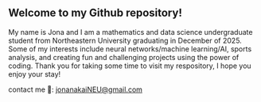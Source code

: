 ## Welcome to my Github repository!

My name is Jona and I am a mathematics and data science undergraduate student from Northeastern University graduating in December of 2025. Some of my interests include neural networks/machine learning/AI, sports analysis, and creating fun and challenging projects using the power of coding. Thank you for taking some time to visit my respository, I hope you enjoy your stay!

contact me 📧: jonanakaiNEU@gmail.com
